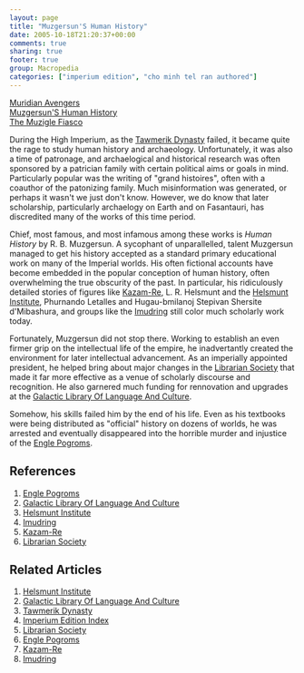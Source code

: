 ```yaml
---
layout: page
title: "Muzgersun'S Human History"
date: 2005-10-18T21:20:37+00:00
comments: true
sharing: true
footer: true
group: Macropedia
categories: ["imperium edition", "cho minh tel ran authored"]
---
```


<div class='row'>
	<div class='col-md-4'><a href='/macropedia/muridian-avengers'>Muridian Avengers</a></div>
	<div class='col-md-4'><a href='/macropedia/muzgersuns-history'>Muzgersun'S Human History</a></div>
	<div class='col-md-4'><a href='/macropedia/muzigle-fiasco'>The Muzigle Fiasco</a></div>
</div>


During the High Imperium, as the [Tawmerik Dynasty](/macropedia/tawmerik-dynasty) failed, it became quite the rage to study human history and archaeology. Unfortunately, it was also a time of patronage, and archaelogical and historical research was often sponsored by a patrician family with certain political aims or goals in mind. Particularly popular was the writing of "grand histoires", often with a coauthor of the patonizing family. Much misinformation was generated, or perhaps it wasn't we just don't know. However, we do know that later scholarship, particularly archaelogy on Earth and on Fasantauri, has discredited many of the works of this time period.

Chief, most famous, and most infamous among these works is *Human History* by R. B. Muzgersun. A sycophant of unparallelled, talent Muzgersun managed to get his history accepted as a standard primary educational work on many of the Imperial worlds. His often fictional accounts have become embedded in the popular conception of human history, often overwhelming the true obscurity of the past. In particular, his ridiculously detailed stories of figures like [Kazam-Re](/macropedia/kazam-re), L. R. Helsmunt and the [Helsmunt Institute](/macropedia/helsmunt-institute), Phurnando Letalles and Hugau-bmilanoj Stepivan Shersite d'Mibashura, and groups like the [Imudring](/macropedia/imudring) still color much scholarly work today.

Fortunately, Muzgersun did not stop there. Working to establish an even firmer grip on the intellectual life of the empire, he inadvertantly created the environment for later intellectual advancement. As an imperially appointed president, he helped bring about major changes in the [Librarian Society](/macropedia/librarian-society) that made it far more effective as a venue of scholarly discourse and recognition. He also garnered much funding for rennovation and upgrades at the [Galactic Library Of Language And Culture](/macropedia/galactic-library-of-language-and-culture).

Somehow, his skills failed him by the end of his life. Even as his textbooks were being distributed as "official" history on dozens of worlds, he was arrested and eventually disappeared into the horrible murder and injustice of the [Engle Pogroms](/macropedia/engle-pogroms).

## References
1. [Engle Pogroms](/macropedia/engle-pogroms)
1. [Galactic Library Of Language And Culture](/macropedia/galactic-library-of-language-and-culture)
1. [Helsmunt Institute](/macropedia/helsmunt-institute)
1. [Imudring](/macropedia/imudring)
1. [Kazam-Re](/macropedia/kazam-re)
1. [Librarian Society](/macropedia/librarian-society)

## Related Articles

1. [Helsmunt Institute](/macropedia/helsmunt-institute)
2. [Galactic Library Of Language And Culture](/macropedia/galactic-library-of-language-and-culture)
3. [Tawmerik Dynasty](/macropedia/tawmerik-dynasty)
4. [Imperium Edition Index](/macropedia/imperium-edition-index)
5. [Librarian Society](/macropedia/librarian-society)
6. [Engle Pogroms](/macropedia/engle-pogroms)
7. [Kazam-Re](/macropedia/kazam-re)
8. [Imudring](/macropedia/imudring)



 
